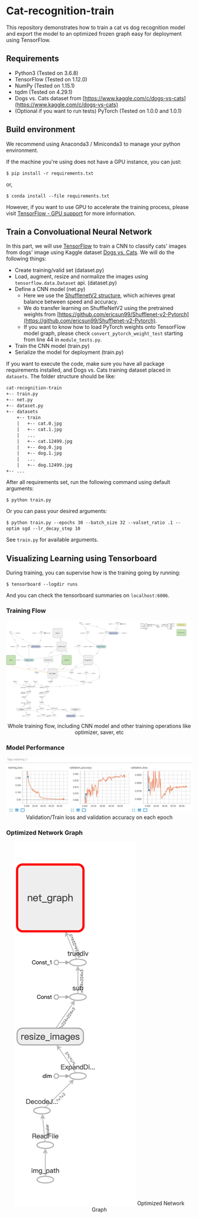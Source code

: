 # Cat-recognition-train
This repository demonstrates how to train a cat vs dog recognition model and export the model to an optimized frozen graph easy for deployment using TensorFlow.

## Requirements
- Python3 (Tested on 3.6.8)
- TensorFlow (Tested on 1.12.0)
- NumPy (Tested on 1.15.1)
- tqdm (Tested on 4.29.1)
- Dogs vs. Cats dataset from [https://www.kaggle.com/c/dogs-vs-cats](https://www.kaggle.com/c/dogs-vs-cats)
- (Optional if you want to run tests) PyTorch (Tested on 1.0.0 and 1.0.1)

## Build environment
We recommend using Anaconda3 / Miniconda3 to manage your python environment.

If the machine you're using does not have a GPU instance, you can just:
```
$ pip install -r requirements.txt
```
or,
```
$ conda install --file requirements.txt
```

However, if you want to use GPU to accelerate the training process, please visit [TensorFlow - GPU support](https://www.tensorflow.org/install/gpu) for more information.

## Train a Convoluational Neural Network

In this part, we will use [TensorFlow](https://github.com/tensorflow/tensorflow) to train a CNN to classify cats' images from dogs' image
using Kaggle dataset [Dogs vs. Cats](https://www.kaggle.com/c/dogs-vs-cats/data). We will do the following things:
- Create training/valid set (dataset.py)
- Load, augment, resize and normalize the images using `tensorflow.data.Dataset` api. (dataset.py)
- Define a CNN model (net.py)
    * Here we use the [ShufflenetV2 structure](https://arxiv.org/abs/1807.11164), which achieves great balance between speed and accuracy.
    * We do transfer learning on ShuffleNetV2 using the pretrained weights from [https://github.com/ericsun99/Shufflenet-v2-Pytorch](https://github.com/ericsun99/Shufflenet-v2-Pytorch).
    * If you want to know how to load PyTorch weights onto TensorFlow model graph, please check `convert_pytorch_weight_test` starting from line 44 in `module_tests.py`.
- Train the CNN model (train.py)
- Serialize the model for deployment (train.py)

If you want to execute the code, make sure you have all package requirements installed, and Dogs vs. Cats training dataset placed in `datasets`. The folder structure should be like:

```
cat-recognition-train
+-- train.py
+-- net.py
+-- dataset.py
+-- datasets
    +-- train
    |   +-- cat.0.jpg
    |   +-- cat.1.jpg
    |   ...
    |   +-- cat.12499.jpg
    |   +-- dog.0.jpg
    |   +-- dog.1.jpg
    |   ...
    |   +-- dog.12499.jpg
+-- ...
```

After all requirements set, run the following command using default arguments:
```
$ python train.py
```

Or you can pass your desired arguments:
```
$ python train.py --epochs 30 --batch_size 32 --valset_ratio .1 --optim sgd --lr_decay_step 10
```
See `train.py` for available arguments.

## Visualizing Learning using Tensorboard
During training, you can supervise how is the training going by running:
```
$ tensorboard --logdir runs
```
And you can check the tensorboard summaries on `localhost:6006`.

### Training Flow

<p align="center">
  <img src="images/training_graph.png">
  <caption>Whole training flow, including CNN model and other training operations like optimizer, saver, etc</caption>
</p>

### Model Performance

<p align="center">
  <img src="images/scalars_on_tensor_board.png" >
  <caption>Validation/Train loss and validation accuracy on each epoch</caption>
</p>


### Optimized Network Graph

<p align="center">
  <img src="images/optimized_graph.png" >
  <caption>Optimized Network Graph</caption>
</p>
